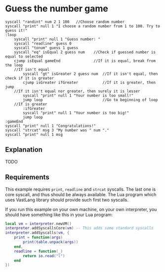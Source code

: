 # Guess the number game

```
syscall "randint" num 2 1 100	//Choose random number
syscall "print" null 1 "I choose a random number from 1 to 100. Try to guess it!"
:loop
	syscall "print" null 1 "Guess number: "
	syscall "readline" guess 0
	syscall "tonum" guess 1 guess
	syscall "eq" isEqual 2 guess num	//Check if guessed number is equal to selected
	cjump isEqual gameEnd				//If it is equal, break from the loop
	//If isn't equal
		syscall "gt" isGreater 2 guess num	//If it isn't equal, then check if it is greater
		cjump isGreater ifGreater			//If it is greater, then jump
	//If it isn't equal nor greater, then surely it is lesser
		syscall "print" null 1 "Your number is too small!"
		jump loop							//Go to beginning of loop
	//If is greater
		:ifGreater
		syscall "print" null 1 "Your number is too big!"
		jump loop
:gameEnd
syscall "print" null 1 "Congratulations!"
syscall "strcat" msg 3 "My number was " num "."
syscall "print" null 1 msg
```

## Explanation

TODO

## Requirements

This example requires `print`, `readline` and `strcat` syscalls. The last one is core syscall, and thus should be always available.
The Lua program which uses VastLang library should provide such first two syscalls.

If you run this example on your own machine, on your own interpreter, you should have something like this in your Lua program:

```lua
local vm = interpreter.newVM()
interpreter.addSyscallsCore(vm) -- This adds some standard syscalls
interpreter.addSyscalls(vm, {
	print = function(args)
		print(table.unpack(args))
	end,
	readline = function(_)
		return io.read("l")
	end
})
```